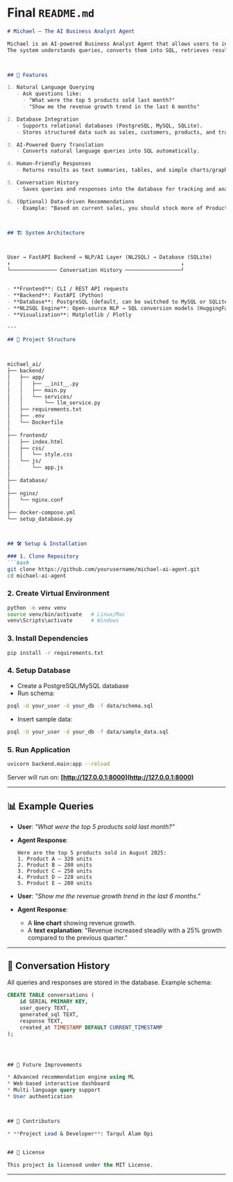 

# Final `README.md`

```markdown
# Michael – The AI Business Analyst Agent

Michael is an AI-powered Business Analyst Agent that allows users to interact with structured business data using natural language.  
The system understands queries, converts them into SQL, retrieves results from a relational database, and presents them in a human-friendly format (text, tables, or visualizations).  



## 🚀 Features

1. Natural Language Querying  
   - Ask questions like:  
     - "What were the top 5 products sold last month?" 
     - "Show me the revenue growth trend in the last 6 months" 

2. Database Integration
   - Supports relational databases (PostgreSQL, MySQL, SQLite).  
   - Stores structured data such as sales, customers, products, and transactions.  

3. AI-Powered Query Translation  
   - Converts natural language queries into SQL automatically.  

4. Human-Friendly Responses  
   - Returns results as text summaries, tables, and simple charts/graphs.  

5. Conversation History  
   - Saves queries and responses into the database for tracking and analysis.  

6. (Optional) Data-driven Recommendations  
   - Example: "Based on current sales, you should stock more of Product X."  



## 🏗️ System Architecture



User → FastAPI Backend → NLP/AI Layer (NL2SQL) → Database (SQLite)
↑                                                       ↓
└─────────────── Conversation History ──────────────────┘


- **Frontend**: CLI / REST API requests  
- **Backend**: FastAPI (Python)  
- **Database**: PostgreSQL (default, can be switched to MySQL or SQLite)  
- **NL2SQL Engine**: Open-source NLP → SQL conversion models (HuggingFace Transformers, etc.)  
- **Visualization**: Matplotlib / Plotly  

---

## 📂 Project Structure



michael_ai/
├── backend/
│   ├── app/
│   │   ├── __init__.py
│   │   ├── main.py
│   │   └── services/
│   │       └── llm_service.py
│   ├── requirements.txt
│   ├── .env
│   └── Dockerfile
│
├── frontend/
│   ├── index.html
│   ├── css/
│   │   └── style.css
│   └── js/
│       └── app.js
│
├── database/
│
├── nginx/
│   └── nginx.conf
│
├── docker-compose.yml
└── setup_database.py



## 🛠️ Setup & Installation

### 1. Clone Repository
```bash
git clone https://github.com/yourusername/michael-ai-agent.git
cd michael-ai-agent
````

### 2. Create Virtual Environment

```bash
python -m venv venv
source venv/bin/activate   # Linux/Mac
venv\Scripts\activate      # Windows
```

### 3. Install Dependencies

```bash
pip install -r requirements.txt
```

### 4. Setup Database

* Create a PostgreSQL/MySQL database
* Run schema:

```bash
psql -U your_user -d your_db -f data/schema.sql
```

* Insert sample data:

```bash
psql -U your_user -d your_db -f data/sample_data.sql
```

### 5. Run Application

```bash
uvicorn backend.main:app --reload
```

Server will run on: **[http://127.0.0.1:8000](http://127.0.0.1:8000)**

---

## 📊 Example Queries

* **User**: *"What were the top 5 products sold last month?"*

* **Agent Response**:

  ```text
  Here are the top 5 products sold in August 2025:
  1. Product A – 320 units
  2. Product B – 280 units
  3. Product C – 250 units
  4. Product D – 220 units
  5. Product E – 200 units
  ```

* **User**: *"Show me the revenue growth trend in the last 6 months."*

* **Agent Response**:

  * A **line chart** showing revenue growth.
  * A **text explanation**: "Revenue increased steadily with a 25% growth compared to the previous quarter."

---

## 📜 Conversation History

All queries and responses are stored in the database. Example schema:

```sql
CREATE TABLE conversations (
    id SERIAL PRIMARY KEY,
    user_query TEXT,
    generated_sql TEXT,
    response TEXT,
    created_at TIMESTAMP DEFAULT CURRENT_TIMESTAMP
);




## 📌 Future Improvements

* Advanced recommendation engine using ML
* Web-based interactive dashboard
* Multi-language query support
* User authentication



## 🤝 Contributors

* **Project Lead & Developer**: Tarqul Alam Opi


## 📄 License

This project is licensed under the MIT License.

```

---

